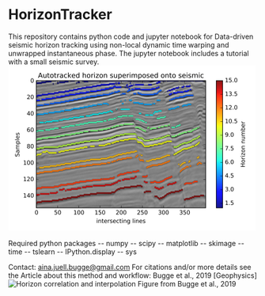 # HorizonTracker

This repository contains python code and jupyter notebook for Data-driven seismic horizon tracking using non-local dynamic time warping and unwrapped instantaneous phase. The jupyter notebook includes a tutorial with a small seismic survey.
![Tutorial results](Tutorial_results.png)

Required python packages
-- numpy
-- scipy
-- matplotlib
-- skimage
-- time
-- tslearn
-- IPython.display
-- sys


Contact: aina.juell.bugge@gmail.com
For citations and/or more details see the Article about this method and workflow: Bugge et al., 2019 [Geophysics]
![Horizon correlation and interpolation](Figure11.png)
Figure from Bugge et al., 2019
